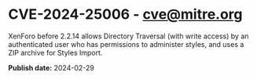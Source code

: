 # CVE-2024-25006 - cve@mitre.org

XenForo before 2.2.14 allows Directory Traversal (with write access) by an authenticated user who has permissions to administer styles, and uses a ZIP archive for Styles Import.

**Publish date:** 2024-02-29
